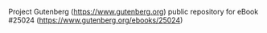 Project Gutenberg (https://www.gutenberg.org) public repository for eBook #25024 (https://www.gutenberg.org/ebooks/25024)

